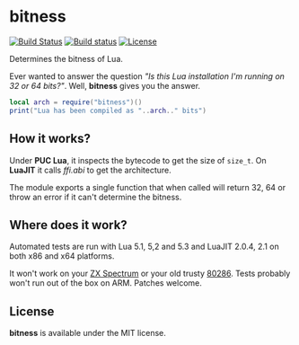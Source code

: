 # bitness #

[![Build Status](https://travis-ci.org/ignacio/bitness.png?branch=master)](https://travis-ci.org/ignacio/bitness)
[![Build status](https://ci.appveyor.com/api/projects/status/6rbmp841rlcy6w0j?svg=true)](https://ci.appveyor.com/project/ignacio/bitness)
[![License](http://img.shields.io/badge/License-MIT-brightgreen.svg)](LICENSE)

Determines the bitness of Lua.

Ever wanted to answer the question _"Is this Lua installation I'm running on 32 or 64 bits?"_. Well, **bitness** gives you the answer.

````lua
local arch = require("bitness")()
print("Lua has been compiled as "..arch.." bits")
````

## How it works? #
Under **PUC Lua**, it inspects the bytecode to get the size of `size_t`. On **LuaJIT** it calls _ffi.abi_ to get the architecture.

The module exports a single function that when called will return 32, 64 or throw an error if it can't determine the bitness.

## Where does it work? #
Automated tests are run with Lua 5.1, 5,2 and 5.3 and LuaJIT 2.0.4, 2.1 on both x86 and x64 platforms.

It won't work on your [ZX Spectrum](https://en.wikipedia.org/wiki/ZX_Spectrum) or your old trusty [80286](https://en.wikipedia.org/wiki/Intel_80286). Tests probably won't run out of the box on ARM. Patches welcome.

## License #
**bitness** is available under the MIT license.

